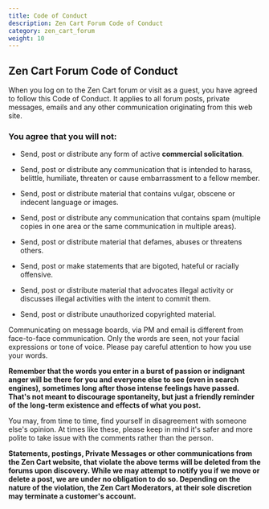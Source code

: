 ```yaml
---
title: Code of Conduct 
description: Zen Cart Forum Code of Conduct 
category: zen_cart_forum
weight: 10
---
```


## Zen Cart Forum Code of Conduct

When you log on to the Zen Cart forum or visit as a guest, you have agreed to follow this Code of Conduct. It applies to all forum posts, private messages, emails and any other communication originating from this web site.

### You agree that you will not:

*   Send, post or distribute any form of active **commercial solicitation**.

*   Send, post or distribute any communication that is intended to harass, belittle, humiliate, threaten or cause embarrassment to a fellow member.

*   Send, post or distribute material that contains vulgar, obscene or indecent language or images.

*   Send, post or distribute any communication that contains spam (multiple copies in one area or the same communication in multiple areas).

*   Send, post or distribute material that defames, abuses or threatens others.

*   Send, post or make statements that are bigoted, hateful or racially offensive.

*   Send, post or distribute material that advocates illegal activity or discusses illegal activities with the intent to commit them.

*   Send, post or distribute unauthorized copyrighted material.

Communicating on message boards, via PM and email is different from face-to-face communication. Only the words are seen, not your facial expressions or tone of voice. Please pay careful attention to how you use your words.

**Remember that the words you enter in a burst of passion or indignant anger will be there for you and everyone else to see (even in search engines), sometimes long after those intense feelings have passed. That's not meant to discourage spontaneity, but just a friendly reminder of the long-term existence and effects of what you post.**

You may, from time to time, find yourself in disagreement with someone else's opinion. At times like these, please keep in mind it's safer and more polite to take issue with the comments rather than the person.

**Statements, postings, Private Messages or other communications from the Zen Cart website, that violate the above terms will be deleted from the forums upon discovery. While we may attempt to notify you if we move or delete a post, we are under no obligation to do so. Depending on the nature of the violation, the Zen Cart Moderators, at their sole discretion may terminate a customer's account.**

